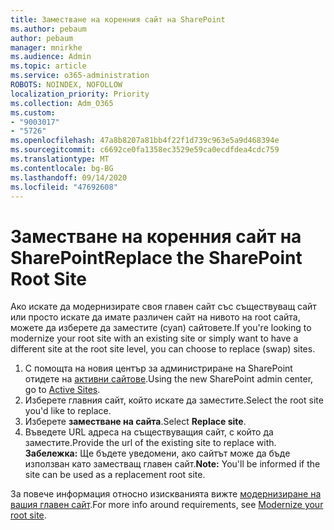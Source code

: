 ```yaml
---
title: Заместване на коренния сайт на SharePoint
ms.author: pebaum
author: pebaum
manager: mnirkhe
ms.audience: Admin
ms.topic: article
ms.service: o365-administration
ROBOTS: NOINDEX, NOFOLLOW
localization_priority: Priority
ms.collection: Adm_O365
ms.custom:
- "9003017"
- "5726"
ms.openlocfilehash: 47a8b8207a81bb4f22f1d739c963e5a9d468394e
ms.sourcegitcommit: c6692ce0fa1358ec3529e59ca0ecdfdea4cdc759
ms.translationtype: MT
ms.contentlocale: bg-BG
ms.lasthandoff: 09/14/2020
ms.locfileid: "47692608"
---
```

# <a name="replace-the-sharepoint-root-site"></a><span data-ttu-id="86622-102">Заместване на коренния сайт на SharePoint</span><span class="sxs-lookup"><span data-stu-id="86622-102">Replace the SharePoint Root Site</span></span>
<span data-ttu-id="86622-103">Ако искате да модернизирате своя главен сайт със съществуващ сайт или просто искате да имате различен сайт на нивото на root сайта, можете да изберете да заместите (суап) сайтовете.</span><span class="sxs-lookup"><span data-stu-id="86622-103">If you're looking to modernize your root site with an existing site or simply want to have a different site at the root site level, you can choose to replace (swap) sites.</span></span>

1. <span data-ttu-id="86622-104">С помощта на новия център за администриране на SharePoint отидете на [активни сайтове](https://admin.microsoft.com/sharepoint?page=siteManagement&modern=true).</span><span class="sxs-lookup"><span data-stu-id="86622-104">Using the new SharePoint admin center, go to [Active Sites](https://admin.microsoft.com/sharepoint?page=siteManagement&modern=true).</span></span>
2. <span data-ttu-id="86622-105">Изберете главния сайт, който искате да заместите.</span><span class="sxs-lookup"><span data-stu-id="86622-105">Select the root site you'd like to replace.</span></span>
3. <span data-ttu-id="86622-106">Изберете **заместване на сайта**.</span><span class="sxs-lookup"><span data-stu-id="86622-106">Select **Replace site**.</span></span>
4. <span data-ttu-id="86622-107">Въведете URL адреса на съществуващия сайт, с който да заместите.</span><span class="sxs-lookup"><span data-stu-id="86622-107">Provide the url of the existing site to replace with.</span></span> <span data-ttu-id="86622-108">**Забележка:** Ще бъдете уведомени, ако сайтът може да бъде използван като заместващ главен сайт.</span><span class="sxs-lookup"><span data-stu-id="86622-108">**Note:** You'll be informed if the site can be used as a replacement root site.</span></span>

<span data-ttu-id="86622-109">За повече информация относно изискванията вижте [модернизиране на вашия главен сайт](https://docs.microsoft.com/sharepoint/modern-root-site).</span><span class="sxs-lookup"><span data-stu-id="86622-109">For more info around requirements, see [Modernize your root site](https://docs.microsoft.com/sharepoint/modern-root-site).</span></span>